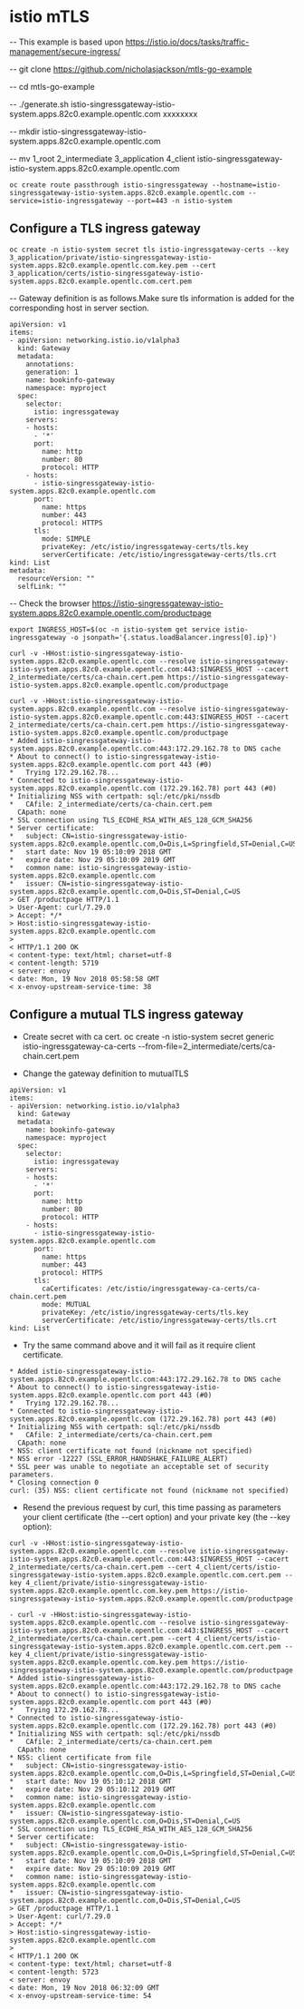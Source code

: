 # istio mTLS
-- This example is based upon https://istio.io/docs/tasks/traffic-management/secure-ingress/

-- git clone https://github.com/nicholasjackson/mtls-go-example

-- cd mtls-go-example

-- ./generate.sh istio-singressgateway-istio-system.apps.82c0.example.opentlc.com xxxxxxxx

-- mkdir istio-singressgateway-istio-system.apps.82c0.example.opentlc.com

-- mv 1_root 2_intermediate 3_application 4_client istio-singressgateway-istio-system.apps.82c0.example.opentlc.com

```
oc create route passthrough istio-singressgateway --hostname=istio-singressgateway-istio-system.apps.82c0.example.opentlc.com --service=istio-ingressgateway --port=443 -n istio-system
```
## Configure a TLS ingress gateway

```
oc create -n istio-system secret tls istio-ingressgateway-certs --key 3_application/private/istio-singressgateway-istio-system.apps.82c0.example.opentlc.com.key.pem --cert 3_application/certs/istio-singressgateway-istio-system.apps.82c0.example.opentlc.com.cert.pem
```
-- Gateway definition is as follows.Make sure tls information is added for the corresponding host in server section.
```
apiVersion: v1
items:
- apiVersion: networking.istio.io/v1alpha3
  kind: Gateway
  metadata:
    annotations:
    generation: 1
    name: bookinfo-gateway
    namespace: myproject
  spec:
    selector:
      istio: ingressgateway
    servers:
    - hosts:
      - '*'
      port:
        name: http
        number: 80
        protocol: HTTP
    - hosts:
      - istio-singressgateway-istio-system.apps.82c0.example.opentlc.com
      port:
        name: https
        number: 443
        protocol: HTTPS
      tls:
        mode: SIMPLE
        privateKey: /etc/istio/ingressgateway-certs/tls.key
        serverCertificate: /etc/istio/ingressgateway-certs/tls.crt
kind: List
metadata:
  resourceVersion: ""
  selfLink: ""
```

-- Check the browser
   https://istio-singressgateway-istio-system.apps.82c0.example.opentlc.com/productpage

``` 
export INGRESS_HOST=$(oc -n istio-system get service istio-ingressgateway -o jsonpath='{.status.loadBalancer.ingress[0].ip}')
```
```
curl -v -HHost:istio-singressgateway-istio-system.apps.82c0.example.opentlc.com --resolve istio-singressgateway-istio-system.apps.82c0.example.opentlc.com:443:$INGRESS_HOST --cacert 2_intermediate/certs/ca-chain.cert.pem https://istio-singressgateway-istio-system.apps.82c0.example.opentlc.com/productpage
```
``` 
curl -v -HHost:istio-singressgateway-istio-system.apps.82c0.example.opentlc.com --resolve istio-singressgateway-istio-system.apps.82c0.example.opentlc.com:443:$INGRESS_HOST --cacert 2_intermediate/certs/ca-chain.cert.pem https://istio-singressgateway-istio-system.apps.82c0.example.opentlc.com/productpage
* Added istio-singressgateway-istio-system.apps.82c0.example.opentlc.com:443:172.29.162.78 to DNS cache
* About to connect() to istio-singressgateway-istio-system.apps.82c0.example.opentlc.com port 443 (#0)
*   Trying 172.29.162.78...
* Connected to istio-singressgateway-istio-system.apps.82c0.example.opentlc.com (172.29.162.78) port 443 (#0)
* Initializing NSS with certpath: sql:/etc/pki/nssdb
*   CAfile: 2_intermediate/certs/ca-chain.cert.pem
  CApath: none
* SSL connection using TLS_ECDHE_RSA_WITH_AES_128_GCM_SHA256
* Server certificate:
* 	subject: CN=istio-singressgateway-istio-system.apps.82c0.example.opentlc.com,O=Dis,L=Springfield,ST=Denial,C=US
* 	start date: Nov 19 05:10:09 2018 GMT
* 	expire date: Nov 29 05:10:09 2019 GMT
* 	common name: istio-singressgateway-istio-system.apps.82c0.example.opentlc.com
* 	issuer: CN=istio-singressgateway-istio-system.apps.82c0.example.opentlc.com,O=Dis,ST=Denial,C=US
> GET /productpage HTTP/1.1
> User-Agent: curl/7.29.0
> Accept: */*
> Host:istio-singressgateway-istio-system.apps.82c0.example.opentlc.com
>
< HTTP/1.1 200 OK
< content-type: text/html; charset=utf-8
< content-length: 5719
< server: envoy
< date: Mon, 19 Nov 2018 05:58:58 GMT
< x-envoy-upstream-service-time: 38
```
## Configure a mutual TLS ingress gateway
- Create secret with ca cert.
oc create -n istio-system secret generic istio-ingressgateway-ca-certs --from-file=2_intermediate/certs/ca-chain.cert.pem


- Change the gateway definition to mutualTLS
```
apiVersion: v1
items:
- apiVersion: networking.istio.io/v1alpha3
  kind: Gateway
  metadata:
    name: bookinfo-gateway
    namespace: myproject
  spec:
    selector:
      istio: ingressgateway
    servers:
    - hosts:
      - '*'
      port:
        name: http
        number: 80
        protocol: HTTP
    - hosts:
      - istio-singressgateway-istio-system.apps.82c0.example.opentlc.com
      port:
        name: https
        number: 443
        protocol: HTTPS
      tls:
        caCertificates: /etc/istio/ingressgateway-ca-certs/ca-chain.cert.pem
        mode: MUTUAL
        privateKey: /etc/istio/ingressgateway-certs/tls.key
        serverCertificate: /etc/istio/ingressgateway-certs/tls.crt
kind: List
```

- Try the same command above and it will fail as it require client certificate.

``` curl -v -HHost:istio-singressgateway-istio-system.apps.82c0.example.opentlc.com --resolve istio-singressgateway-istio-system.apps.82c0.example.opentlc.com:443:$INGRESS_HOST --cacert 2_intermediate/certs/ca-chain.cert.pem https://istio-singressgateway-istio-system.apps.82c0.example.opentlc.com/productpage
* Added istio-singressgateway-istio-system.apps.82c0.example.opentlc.com:443:172.29.162.78 to DNS cache
* About to connect() to istio-singressgateway-istio-system.apps.82c0.example.opentlc.com port 443 (#0)
*   Trying 172.29.162.78...
* Connected to istio-singressgateway-istio-system.apps.82c0.example.opentlc.com (172.29.162.78) port 443 (#0)
* Initializing NSS with certpath: sql:/etc/pki/nssdb
*   CAfile: 2_intermediate/certs/ca-chain.cert.pem
  CApath: none
* NSS: client certificate not found (nickname not specified)
* NSS error -12227 (SSL_ERROR_HANDSHAKE_FAILURE_ALERT)
* SSL peer was unable to negotiate an acceptable set of security parameters.
* Closing connection 0
curl: (35) NSS: client certificate not found (nickname not specified)
```

- Resend the previous request by curl, this time passing as parameters your client certificate (the --cert option) and your private key (the --key option):
```
curl -v -HHost:istio-singressgateway-istio-system.apps.82c0.example.opentlc.com --resolve istio-singressgateway-istio-system.apps.82c0.example.opentlc.com:443:$INGRESS_HOST --cacert 2_intermediate/certs/ca-chain.cert.pem --cert 4_client/certs/istio-singressgateway-istio-system.apps.82c0.example.opentlc.com.cert.pem --key 4_client/private/istio-singressgateway-istio-system.apps.82c0.example.opentlc.com.key.pem https://istio-singressgateway-istio-system.apps.82c0.example.opentlc.com/productpage

- curl -v -HHost:istio-singressgateway-istio-system.apps.82c0.example.opentlc.com --resolve istio-singressgateway-istio-system.apps.82c0.example.opentlc.com:443:$INGRESS_HOST --cacert 2_intermediate/certs/ca-chain.cert.pem --cert 4_client/certs/istio-singressgateway-istio-system.apps.82c0.example.opentlc.com.cert.pem --key 4_client/private/istio-singressgateway-istio-system.apps.82c0.example.opentlc.com.key.pem https://istio-singressgateway-istio-system.apps.82c0.example.opentlc.com/productpage
* Added istio-singressgateway-istio-system.apps.82c0.example.opentlc.com:443:172.29.162.78 to DNS cache
* About to connect() to istio-singressgateway-istio-system.apps.82c0.example.opentlc.com port 443 (#0)
*   Trying 172.29.162.78...
* Connected to istio-singressgateway-istio-system.apps.82c0.example.opentlc.com (172.29.162.78) port 443 (#0)
* Initializing NSS with certpath: sql:/etc/pki/nssdb
*   CAfile: 2_intermediate/certs/ca-chain.cert.pem
  CApath: none
* NSS: client certificate from file
* 	subject: CN=istio-singressgateway-istio-system.apps.82c0.example.opentlc.com,O=Dis,L=Springfield,ST=Denial,C=US
* 	start date: Nov 19 05:10:12 2018 GMT
* 	expire date: Nov 29 05:10:12 2019 GMT
* 	common name: istio-singressgateway-istio-system.apps.82c0.example.opentlc.com
* 	issuer: CN=istio-singressgateway-istio-system.apps.82c0.example.opentlc.com,O=Dis,ST=Denial,C=US
* SSL connection using TLS_ECDHE_RSA_WITH_AES_128_GCM_SHA256
* Server certificate:
* 	subject: CN=istio-singressgateway-istio-system.apps.82c0.example.opentlc.com,O=Dis,L=Springfield,ST=Denial,C=US
* 	start date: Nov 19 05:10:09 2018 GMT
* 	expire date: Nov 29 05:10:09 2019 GMT
* 	common name: istio-singressgateway-istio-system.apps.82c0.example.opentlc.com
* 	issuer: CN=istio-singressgateway-istio-system.apps.82c0.example.opentlc.com,O=Dis,ST=Denial,C=US
> GET /productpage HTTP/1.1
> User-Agent: curl/7.29.0
> Accept: */*
> Host:istio-singressgateway-istio-system.apps.82c0.example.opentlc.com
>
< HTTP/1.1 200 OK
< content-type: text/html; charset=utf-8
< content-length: 5723
< server: envoy
< date: Mon, 19 Nov 2018 06:32:09 GMT
< x-envoy-upstream-service-time: 54
```
